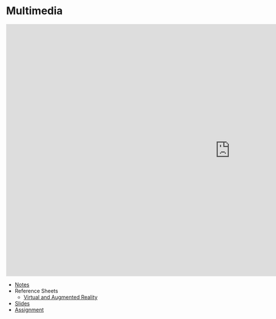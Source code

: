 # Multimedia

<iframe width="1214" height="683" src="https://video.cs50.io/kccUxGDsMAQ?rel=0" title="Multimedia - CS50&#39;s Understanding Technology 2017" frameborder="0" allow="accelerometer; autoplay; clipboard-write; encrypted-media; gyroscope; picture-in-picture; web-share" allowfullscreen></iframe>

* [Notes](./notes)
* Reference Sheets
  * [Virtual and Augmented Reality](../../assets/pdfs/virtual_and_augmented_reality.pdf)
* [Slides](https://cdn.cs50.net/cscie1a/2017/fall/lectures/multimedia/multimedia.pdf)
* [Assignment](./assignments/)
  